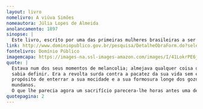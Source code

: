```yaml
---
layout: livro
nomelivro: A viúva Simões
nomeautora: Júlia Lopes de Almeida
anolancamento: 1897
sinopse: |
  Este livro, escrito por uma das primeiras mulheres brasileiras a ser reconhecida por suas obras, conta a história da Viúva Simões. 
link: http://www.dominiopublico.gov.br/pesquisa/DetalheObraForm.do?select_action=&co_obra=7553
fontelivro: Domínio Público
imagemcapa: https://images-na.ssl-images-amazon.com/images/I/41LokrPE6jL._SX311_BO1,204,203,200_.jpg
quote: |
  Estava num dos seus momentos de melancolia; almejava qualquer coisa que ela mesma não
  sabia definir. Era a revolta surda contra a pacatez da sua vida sem emoções, contra aquele
  propósito de enterrar a sua mocidade e a sua formosura longe dos gozos e dos triunfos
  mundanos.
  O que lhe parecia agora um sacrifício parecera-lhe horas antes uma delícia.
quotepagina: 2
---
```

